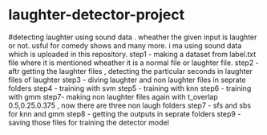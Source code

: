 # laughter-detector-project
#detecting laughter using sound data . wheather the given input is laughter or not. usful for comedy shows and many more. i ma using sound data which is uploaded in this repository.
step1 - making a dataset from label.txt file where it is mentioned wheather it is a normal file or laughter file.
step2 - aftr getting the laughter files , detecting the particular seconds in laughter files of laughter
step3 - diving laughter and non laughter files in seprate folders
step4 - training with svm
step5 - training with knn
step6 - training with gmm
step7- making non laughter files again with t_overlap 0.5,0.25.0.375 , now there are three non laugh folders
step7 - sfs and sbs for knn and gmm
step8 - getting the outputs in seprate folders
step9 - saving those files for training the detector model
